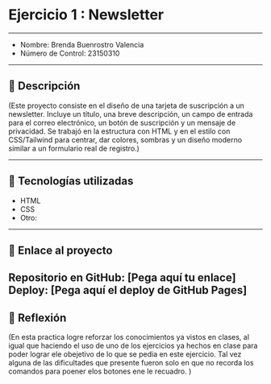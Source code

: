 # Ejercicio 1 : Newsletter

---

- Nombre: Brenda Buenrostro Valencia
- Número de Control: 23150310

---

## 📌 Descripción
(Este proyecto consiste en el diseño de una tarjeta de suscripción a un newsletter. Incluye un título, una breve descripción, un campo de entrada para el correo electrónico, un botón de suscripción y un mensaje de privacidad. Se trabajó en la estructura con HTML y en el estilo con CSS/Tailwind para centrar, dar colores, sombras y un diseño moderno similar a un formulario real de registro.)

---

## 🚀 Tecnologías utilizadas
- HTML  
- CSS  
- Otro: 

---

## 🔗 Enlace al proyecto
Repositorio en GitHub: [Pega aquí tu enlace]  
Deploy: [Pega aquí el deploy de GitHub Pages]
---

## 📝 Reflexión
(En esta practica logre reforzar los conocimientos ya vistos en clases, al igual que haciendo el uso de uno de los ejercicios ya hechos en clase para poder lograr ele obejetivo de lo que se pedia en este ejercicio. Tal vez alguna de las dificultades que presente fueron solo en que no recorda los comandos para poener elos botones ene le recuadro. )
